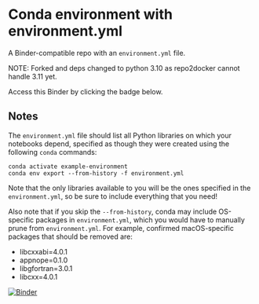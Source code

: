 # Conda environment with environment.yml

A Binder-compatible repo with an `environment.yml` file.

NOTE: Forked and deps changed to python 3.10 as repo2docker cannot handle 3.11 yet.

Access this Binder by clicking the badge below.

## Notes
The `environment.yml` file should list all Python libraries on which your notebooks
depend, specified as though they were created using the following `conda` commands:

```
conda activate example-environment
conda env export --from-history -f environment.yml
```

Note that the only libraries available to you will be the ones specified in
the `environment.yml`, so be sure to include everything that you need! 

Also note that if you skip the `--from-history`, conda may include OS-specific
packages in `environment.yml`, which you would have to manually prune from
`environment.yml`.  For example, confirmed macOS-specific packages that should
be removed are:

* libcxxabi=4.0.1
* appnope=0.1.0
* libgfortran=3.0.1
* libcxx=4.0.1

[![Binder](https://binder.westeurope.cloudapp.azure.com/badge_logo.svg)](https://binder.westeurope.cloudapp.azure.com/v2/gh/herzd/conda/HEAD)
